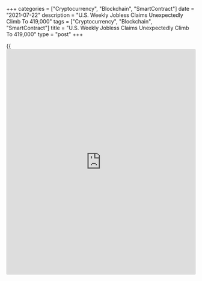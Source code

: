 +++
categories = ["Cryptocurrency", "Blockchain", "SmartContract"]
date = "2021-07-22"
description = "U.S. Weekly Jobless Claims Unexpectedly Climb To 419,000"
tags = ["Cryptocurrency", "Blockchain", "SmartContract"]
title = "U.S. Weekly Jobless Claims Unexpectedly Climb To 419,000"
type = "post"
+++

{{<iframe id="large-banner" src="https://www.bounty.group/#slide=10.0" width="100%" height="600" scrolling="no" style="border: 0px solid rgb(216, 221, 230); border-radius: 3px;">}}

A report released by the Labor Department on Thursday showed an
unexpected increase in first-time claims for U.S. unemployment benefits
in the week ended July 17th.

The Labor Department said initial jobless claims climbed to 419,000, an
increase of 51,000 from the previous week's revised level of 368,000.

The rebound surprised economists, who had expected jobless claims to
edge down to 350,000 from the 360,000 originally reported for the
previous week.

"While we expect labor market conditions to improve over the rest of
2021, the bump up in claims is a reminder that progress won't follow a
straight line," said Nancy Vanden Houten, Lead Economist at Oxford
Economics.

The report showed the less volatile four-week moving average also crept
up to 385,250, an increase of 750 from the previous week's revised
average of 384,500.

Meanwhile, the Labor Department said continuing claims, a reading on the
number of people receiving ongoing unemployment assistance, fell by
29,000 to 3.236 million in the week ended July 10th.

With the decrease, continuing claims dropped to their lowest level since
hitting 3.094 million in the week ended March 21, 2020.

The four-week moving average of continuing claims also slid to a more
than one-year low, falling by 44,000 to 3.338 million from the previous
week's revised average of 3.382 million.

For comments and feedback [contact](https://www.playgroundfx.com/contact/): editorial@rtt[news](https://www.letsplayfx.com/blog/forex-news-website/).com

[Economic News][1]

 **What parts of the world are seeing the best (and worst) economic
performances lately? Click[here][2] to check out our [Econ Scorecard][2]
and find out! See up-to-the-moment [ranking](https://www.playgroundfx.com/blog/crypto-exchange-ranking/)s for the best and worst
performers in [GDP][2], [unemployment rate][3], [inflation][4] and much
more.**

   1. www.rtt[news](https://www.letsplayfx.com/blog/forex-news-website/).com/Content/EconomicNews.aspx
   2. www.rtt[news](https://www.letsplayfx.com/blog/forex-news-website/).com/economic-scorecard/world-rank/GDP/highest-performance.aspx
   3. www.rtt[news](https://www.letsplayfx.com/blog/forex-news-website/).com/economic-scorecard/world-rank/unemployment-rate/lowest-performance.aspx
   4. www.rtt[news](https://www.letsplayfx.com/blog/forex-news-website/).com/economic-scorecard/world-rank/CPI/highest-performance.aspx